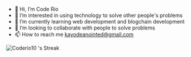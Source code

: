 - 👋 Hi, I’m Code Rio 
- 👀 I’m interested in using technology to solve other people's problems 
- 🌱 I’m currently learning web development and blogchain development 
- 💞️ I’m looking to collaborate with people to solve problems 
- 📫 How to reach me kayodeanointed@gmail.com 
  
![Coderio10 's Streak](https://github-readme-streak-stats.herokuapp.com/?user=Coderio10&theme=dark&hide_border=true)

<!---
Coderio10/Coderio10 is a ✨ special ✨ repository because its `README.md` (this file) appears on your GitHub profile.
You can click the Preview link to take a look at your changes.
--->
